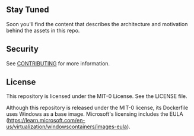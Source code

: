 ## Stay Tuned

Soon you'll find the content that describes the architecture and motivation behind the assets in this repo.

## Security

See [CONTRIBUTING](CONTRIBUTING.md#security-issue-notifications) for more information.

## License

This repository is licensed under the MIT-0 License. See the LICENSE file.

Although this repository is released under the MIT-0 license, its Dockerfile uses Windows as a base image. 
Microsoft's licensing includes the EULA (https://learn.microsoft.com/en-us/virtualization/windowscontainers/images-eula).
